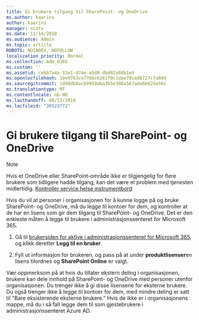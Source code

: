 ```yaml
---
title: Gi brukere tilgang til SharePoint- og OneDrive
ms.author: kaarins
author: kaarins
manager: scotv
ms.date: 11/14/2018
ms.audience: Admin
ms.topic: article
ROBOTS: NOINDEX, NOFOLLOW
localization_priority: Normal
ms.collection: Adm_O365
ms.custom: ''
ms.assetid: cebb7a4a-33e1-474e-a5d0-dbd02a80b1e9
ms.openlocfilehash: 1be9763ce7766c6261f0c1dae78ced6727c7a88d
ms.sourcegitcommit: 1d98db8acb9959aba3b5e308a567ade6b62da56c
ms.translationtype: MT
ms.contentlocale: nb-NO
ms.lasthandoff: 08/22/2019
ms.locfileid: "36523772"
---
```

# <a name="give-users-access-to-sharepoint-and-onedrive"></a>Gi brukere tilgang til SharePoint- og OneDrive

> [!NOTE]
> Hvis et OneDrive eller SharePoint-område ikke er tilgjengelig for flere brukere som tidligere hadde tilgang, kan det være et problem med tjenesten midlertidig. [Kontroller service helse instrumentbord](https://portal.office.com/adminportal/home#/servicehealth)
  
Hvis du vil at personer i organisasjonen for å kunne logge på og bruke SharePoint- og OneDrive, må du legge til kontoer for dem, og kontroller at de har en lisens som gir dem tilgang til SharePoint- og OneDrive. Det er den enkleste måten å legge til brukere i administrasjonssenteret for Microsoft 365.
  
1. Gå til [brukersiden for aktive i administrasjonssenteret for Microsoft 365](https://portal.office.com/adminportal/home#/users), og klikk deretter **Legg til en bruker**.
    
2. Fyll ut informasjon for brukeren, og pass på at under **produktlisenser**en lisens tilordnes og **SharePoint Online** er valgt. 
    
Vær oppmerksom på at hvis du tillater ekstern deling i organisasjonen, brukere kan dele innhold på SharePoint- og OneDrive med personer utenfor organisasjonen. Du trenger ikke å gi disse lisensene for eksterne brukere. Du også trenger ikke å legge til kontoer for dem, med mindre deling er satt til "Bare eksisterende eksterne brukere." Hvis de ikke er i organisasjonens mappe, må du i så fall legge dem til som gjestebrukere i administrasjonssenteret Azure AD.
  


